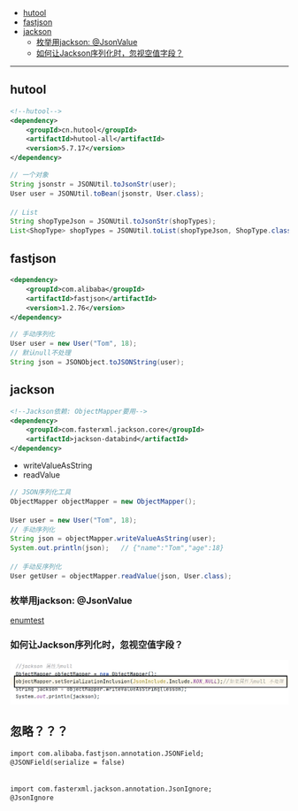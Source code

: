 - [hutool](#hutool)
- [fastjson](#fastjson)
- [jackson](#jackson)
  - [枚举用jackson: @JsonValue](#枚举用jackson-jsonvalue)
  - [如何让Jackson序列化时，忽视空值字段？](#如何让jackson序列化时忽视空值字段)


---
## hutool
```xml
<!--hutool-->
<dependency>
    <groupId>cn.hutool</groupId>
    <artifactId>hutool-all</artifactId>
    <version>5.7.17</version>
</dependency>
```

```java
// 一个对象
String jsonstr = JSONUtil.toJsonStr(user);
User user = JSONUtil.toBean(jsonstr, User.class);

// List
String shopTypeJson = JSONUtil.toJsonStr(shopTypes);
List<ShopType> shopTypes = JSONUtil.toList(shopTypeJson, ShopType.class);
```

## fastjson
```xml
<dependency>
    <groupId>com.alibaba</groupId>
    <artifactId>fastjson</artifactId>
    <version>1.2.76</version>
</dependency>
```
```java
// 手动序列化
User user = new User("Tom", 18);
// 默认null不处理
String json = JSONObject.toJSONString(user);
```

## jackson
```xml
<!--Jackson依赖: ObjectMapper要用-->
<dependency>
    <groupId>com.fasterxml.jackson.core</groupId>
    <artifactId>jackson-databind</artifactId>
</dependency>
```
- writeValueAsString
- readValue
```java
// JSON序列化工具
ObjectMapper objectMapper = new ObjectMapper();

User user = new User("Tom", 18);
// 手动序列化
String json = objectMapper.writeValueAsString(user);
System.out.println(json);   // {"name":"Tom","age":18}

// 手动反序列化
User getUser = objectMapper.readValue(json, User.class);
```

### 枚举用jackson: @JsonValue

[enumtest](../../codes/javaweb/enumtest/枚举.md#方案3枚举魔法值mp注解json前端得到的可枚举可魔法值)

### 如何让Jackson序列化时，忽视空值字段？

![alt text](../../images/image-329.png)

## 忽略？？？

```
import com.alibaba.fastjson.annotation.JSONField;
@JSONField(serialize = false)


import com.fasterxml.jackson.annotation.JsonIgnore;
@JsonIgnore
```